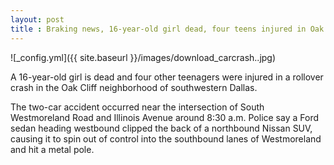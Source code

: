 ```yaml
---
layout: post
title : Braking news, 16-year-old girl dead, four teens injured in Oak Cliff rollover crash
---
```


![_config.yml]({{ site.baseurl }}/images/download_carcrash..jpg)

A 16-year-old girl is dead and four other teenagers were injured in a rollover crash in the Oak Cliff neighborhood of southwestern Dallas.

The two-car accident occurred near the intersection of South Westmoreland Road and Illinois Avenue around 8:30 a.m. Police say a Ford sedan heading westbound clipped the back of a northbound Nissan SUV, causing it to spin out of control into the southbound lanes of Westmoreland and hit a metal pole.
